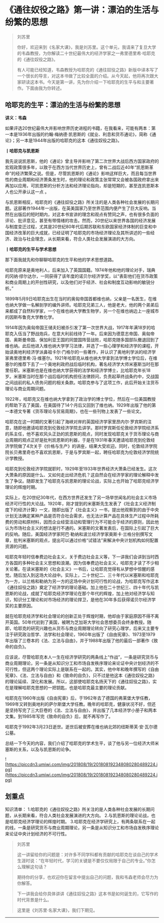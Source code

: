 # 《通往奴役之路》第一讲：漂泊的生活与纷繁的思想

> 刘苏里
> 
> 你好，欢迎来到《名家大课》，我是刘苏里。这个单元，我请来了复旦大学的韦森教授，为你解读二十世纪最伟大的经济学家之一弗里德里希·哈耶克的《通往奴役之路》。
> 
> 有人可能已经知道，韦森教授为哈耶克的《通往奴役之路》新版中译本写了一个很长的导言，对这本书做了比较全面的介绍。从今天起，他将再次跟大家研读这本书。今天是第一讲，先为你介绍一下哈耶克的生平与和主要著作。下面由我为你转述。

## 哈耶克的生平：漂泊的生活与纷繁的思想

 **讲义：韦森**

如果评选20世纪最伟大并影响世界历史进程的书籍，在我看来，可能有两本：第一本是1936年出版的约翰·梅纳德·凯恩斯的《就业、利息和货币通论》，简称《通论》；另一本是1944年出版的哈耶克的这本《通往奴役之路》。

 **丨哈耶克与凯恩斯**

我先说说凯恩斯，他的《通论》曾主导并影响了第二次世界大战后西方国家政府的宏观政策很多年，以致于在西方当代世界历史上，曾有二战后近40年“凯恩斯革命”的经济繁荣之说。但是，尽管凯恩斯的《通论》影响这样巨大，而且每当世界性的商业周期和经济萧条发生时，他的理论和政策主张常常又会被各国政府拿出来再加以应用，可凯恩斯的分析方法和经济理论指向，却是短期的，甚至连凯恩斯本人也公开承认这一点 。

与凯恩斯相反，哈耶克的《通往奴役之路》所关注的是人类各种社会发展的长期问题。这部著作1944年一出版，在英美国家乃至世界范围内便产生了巨大反响。当然在出版后的短时期内，对这本书宣讲的理念和观点有赞同之声，也有很多负面的评论、批评意见，甚至有带情绪的攻击。然而，20世纪以来世界各国的经济发展与制度变迁过程，尤其是20世纪80年代后期苏联和东欧国家经济体制的巨变和中国经济改革的巨大成就，已经证明了哈耶克的市场经济理论及其所讲述的一些经济、政治与社会理念，从长期来看，符合人类社会发展演进的大方向。

 **丨哈耶克的生平与学术思想**

那下面我就先和你聊聊哈耶克的生平和他的学术思想道路。

哈耶克原来是奥地利人，后来加入了英国国籍。1974年他和他的理论对手，瑞典的冈纳·缪尔达尔，一同获得了该年度的诺贝尔经济学奖，以“表彰他们在货币政策和商业周期上的开创性研究，以及他们对于经济、社会和制度互动影响的敏锐分析。”

1899年5月9日哈耶克出生在当时的奥匈帝国首都维也纳，父亲是一名医生，在维也纳大学做一名解剖学的编外讲师。哈耶克兄弟三人，他是老大，他的两个弟弟后来都成了自然科学家，一个在维也纳大学教生物学，另一个在维也纳边上一座城市的因斯布鲁克大学教化学。

1914年因为奥匈帝国王储夫妇被杀引发了第一次世界大战，1917年年满18岁的哈耶克入伍当了野战炮兵，在意大利前线待了一年。后来因为德意志帝国、奥匈帝国、奥斯曼帝国、保加利亚王国的同盟国阵营战败，哈耶克随多国部队撤退回到了维也纳。此后他进入维也纳大学学习法律，并选了一些心理学和经济学的课程，开始读奥地利经济学派鼻祖卡尔·门格尔的一些著作，并认识了奥地利学派的经济学家弗里德里希·冯·维塞尔。1921年哈耶克从维也纳大学拿到法学博士学位后，在维塞尔的推荐下去了一个奥地利政府战后临时机构，著名经济学大师米塞斯当时在那里任职。米塞斯也是在维也纳大学获得的法学和经济学博士，比哈耶克年长18岁。米塞斯当时在那个战后临时机构担任法律顾问，负责起草终战条约中，交战国之间战前的私人债务问题的相关条款。哈耶克参与了这项工作，此后开始关注货币理论与商业周期问题。

1922年，哈耶克又在维也纳大学拿到了政治学的博士学位，然后在一位美国教授的帮助下去了美国，在美国待了14个月后又回到了维也纳。1929年出版了他的第一本德文专著《货币理论与贸易周期》，也在一些刊物上发表了一些论文。

哈耶克在这一时期的文著引起了海峡对岸的英国经济学家里昂内尔·罗宾斯的注意，随即他邀请哈耶克到伦敦经济学院去讲学。那时罗宾斯任伦敦经济学院经济系的系主任，他不喜欢风头正劲的凯恩斯的观点，同时发现哈耶克关于货币理论与商业周期的观点正好是批判凯恩斯的利器，于是在1931年春天邀请哈耶克到伦敦经济学院做了4次关于《价格与生产》的讲座，结果大受欢迎。同时，伦敦经济学院院长贝弗里奇也不喜欢凯恩斯，于是与罗宾斯一起，聘任哈耶克为伦敦经济学院统计学教授。

哈耶克到伦敦经济学院就职时，1929年至1933年世界经济大萧条已经发生。这次大萧条的原因是什么、又如何走出经济危机？这自然会在经济学家的理论解释中发生了争议。随即发生了哈耶克与凯恩斯的理论论战，实际上也开始了哈耶克经济学理论的辉煌时期。

实际上，在20世纪30年代，在西方世界还发生了另一场举世闻名的社会主义市场经济可行性的大论战。1920年，刚才提到的米塞斯先生发表了《社会主义经济制度下的经济计算》一文，随即出版了《社会主义》一书，提出他观察到的由于中央计划无法确定某种产品是否符合社会需求，也无法计算产品在具体生产过程中所耗费的劳动和原材料，因而企业经营活动和管理行为不可能合乎经济的原则，因此他认为市场社会主义的想法是行不通的。米塞斯的文著发表后，在国际上引起了巨大的反响。随后，美国经济学家阿巴·勒纳和波兰经济学家奥斯卡·兰格分别撰写文章，批判米塞斯的观点，提出可以通过价格“试错法”来解决中央计划机构如何配置资源的问题。

哈耶克年轻时信奉费边社会主义，关于费边社会主义等，下一讲我们会讲到当时西方各国的多种社会主义思想和浪潮。因为信奉费边社会主义，哈耶克才读了不少相关论著。在读米塞斯的《社会主义》一书后，让哈耶克觉得有从梦想中惊醒的感觉。随后加入到这场大论战中。实际上，二十世纪二、三十年代以米塞斯和哈耶克为一方，以兰格和勒纳为另一方的这场中央计划可行性的论战，为哈耶克写作这本《通往奴役之路》奠定了经济学的理论基础。加上他在二十世纪三、四十年代与凯恩斯的论战，成就了哈耶克经济学理论在那个年代的辉煌，加上他对经济学与知识，知识分工理论和对市场经济的理论捍卫，是他在30年多后获得诺贝尔经济学奖的主要原因。

就在哈耶克经济学和社会理论的创新正处于辉煌时期，他却由于家庭原因不得不离开英国。50年代初到了美国，被聘为芝加哥大学社会思想委员会终身教授。随即，哈耶克的研究兴趣也从货币与商业周期理论转向了研究心理学，后来又主要专注于研究政治哲学、法学和社会理论，1960年出版了《自由宪章》、1973至1979年出版了三卷本的《法、立法与自由》，并于1988年出版了他的最后一部著作《致命的自负》。

应该说，尽管哈耶克本人一生在经济学研究的两条线上“作战”，一条是研究货币与商业周期理论，另一条是从知识分工和市场自发秩序理论来论证中央计划经济的不可行性，但这两个理论实际上是联系在一起的。其实，他中年和晚年撰写的《自由宪章》、《法、立法与自由》和《致命的自负》，只不过是他这本《通往奴役之路》的理论延续、深化和发展。所以，这部使哈耶克名扬天下的《通往奴役之路》，实在是理解哈耶克思想的一把钥匙，也是哈耶克最主要的理论贡献。

哈耶克在1960年出版《自由宪章》后，于1962年去了德国的弗莱堡大学任教，1969年又转到奥地利的萨尔斯堡大学任教。晚年的哈耶克，健康状况不好，但还是坚持写完了三大巨卷的《法、立法与自由》，并出版了几本经济学小册子和两本文集。到1985年写完《致命的自负》后，就不再写作了。

哈耶克于1992年3月23日逝世。逝世后被安葬在维也纳北郊的纽斯蒂芙·安·瓦尔德公墓。

总结一下今天的内容，我们介绍了哈耶克的学术生平，谈了他与另一位经济大师米塞斯的关系，以及与凯恩斯的论争。

![https://piccdn3.umiwi.com/img/201808/19/201808192348080280489224.jpg](https://piccdn3.umiwi.com/img/201808/19/201808192348080280489224.jpg)

## 划重点

知识清单：
1.哈耶克的《通往奴役之路》所关注的是人类各种社会发展的长期问题，从长期来看，符合人类社会发展演进的大方向。
2.与凯恩斯的理论论战，也是哈耶克经济学理论的辉煌时期。
3.哈耶克在经济学研究上，有两条联系在一起的线，一条是研究货币与商业周期理论，另一条是从知识分工和市场自发秩序理论来论证中央计划经济的不可行性。

> 刘苏里
> 
> 这一讲留给你的问题是：对许多不同学科都有贡献的哈耶克在谈自己的学术生涯时说：“在年轻时代，学习的关键是不要仅仅局限于自己的专业。”你怎么理解这句话？
> 
> 期待你的分享，也欢迎你在留言中提出自己的问题，我和韦森老师会尽力为你解答。
> 
> 下一讲我会给你具体讲讲《通往奴役之路》这本书是如何诞生的，它写作的时代背景是什么。
> 
> 这里是《刘苏里·名家大课》，我们下期见。

---
